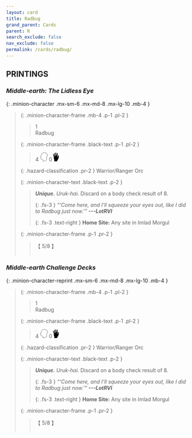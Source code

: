 ```yaml
---
layout: card
title: Radbug
grand_parent: Cards
parent: R
search_exclude: false
nav_exclude: false
permalink: /cards/radbug/
---
```


## PRINTINGS


### _Middle-earth: The Lidless Eye_

{: .minion-character .mx-sm-6 .mx-md-8 .mx-lg-10 .mb-4 }
> {: .minion-character-frame .mb-4 .p-1 .pl-2 }
> > <div class="hazard-mp">1</div>
> > <div class="card-name">Radbug</div>
>
> {: .minion-character-frame .black-text .p-1 .pl-2 }
> > 4 ![](/assets/images/mind.svg) 0![](/assets/images/di.svg)
>
> {: .hazard-classification .pr-2 }
> Warrior/Ranger Orc
>
> {: .minion-character-text .black-text .p-2 }
> > _**Unique.**_ _Uruk-hai._ Discard on a body check result of 8. 
> > 
> > {: .fs-3 } 
> > _“‘Come here, and I'll squeeze your eyes out, like I did to Radbug just now.’”_ ***---&#65279;LotRVI***  
> > 
> > {: .fs-3 .text-right } 
> > **Home Site:** Any site in Imlad Morgul 
>
> {: .minion-character-frame .p-1 .pr-2 }
> > <div class="card-shield">【 5/8 】</div>
> > <div class="card-corruption-white">&nbsp;</div>

### _Middle-earth Challenge Decks_

{: .minion-character-reprint .mx-sm-6 .mx-md-8 .mx-lg-10 .mb-4 }
> {: .minion-character-frame .mb-4 .p-1 .pl-2 }
> > <div class="hazard-mp">1</div>
> > <div class="card-name">Radbug</div>
>
> {: .minion-character-frame .black-text .p-1 .pl-2 }
> > 4 ![](/assets/images/mind.svg) 0![](/assets/images/di.svg)
>
> {: .hazard-classification .pr-2 }
> Warrior/Ranger Orc
>
> {: .minion-character-text .black-text .p-2 }
> > _**Unique.**_ _Uruk-hai._ Discard on a body check result of 8. 
> > 
> > {: .fs-3 } 
> > _“‘Come here, and I'll squeeze your eyes out, like I did to Radbug just now.’”_ ***---&#65279;LotRVI***  
> > 
> > {: .fs-3 .text-right } 
> > **Home Site:** Any site in Imlad Morgul 
>
> {: .minion-character-frame .p-1 .pr-2 }
> > <div class="card-shield">【 5/8 】</div>
> > <div class="card-corruption-white">&nbsp;</div>
